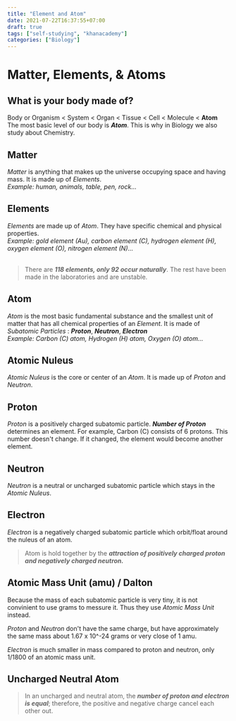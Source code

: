 ```yaml
---
title: "Element and Atom"
date: 2021-07-22T16:37:55+07:00
draft: true
tags: ["self-studying", "khanacademy"]
categories: ["Biology"]
---
```

# **Matter, Elements, &  Atoms**

## **What is your body made of?** <br>
Body or Organism < System < Organ < Tissue < Cell < Molecule < **Atom**  
The most basic level of our body is ***Atom***. This is why in Biology we also study about Chemistry.    

## **Matter** <br>  
*Matter* is anything that makes up the universe occupying space and having mass. It is made up of *Elements*.   
*Example: human, animals, table, pen, rock...*     

## **Elements** <br>
*Elements* are made up of *Atom*. They have specific chemical and physical properties.        
*Example: gold element (Au), carbon element (C), hydrogen element (H), oxygen element (O), nitrogen element (N)...*      
<br> 
> There are ***118 elements, only 92 occur naturally***. The rest have been made in the laboratories and are unstable.     

## **Atom** <br>
*Atom* is the most basic fundamental substance and the smallest unit of matter that has all chemical properties of an *Element*. It is made of *Subatomic Particles* : ***Proton***, ***Neutron***, ***Electron***            
*Example: Carbon (C) atom, Hydrogen (H) atom, Oxygen (O) atom...*      

## **Atomic Nuleus** <br>
*Atomic Nuleus* is the core or center of an *Atom*. It is made up of *Proton* and *Neutron*.     

## **Proton** <br>
*Proton* is a positively charged subatomic particle. ***Number of Proton*** determines an element. For example, Carbon (C) consists of 6 protons. This number doesn't change. If it changed, the element would become another element.      

## **Neutron** <br>
*Neutron* is a neutral or uncharged subatomic particle which stays in the *Atomic Nuleus*.      

## **Electron** <br>
*Electron* is a negatively charged subatomic particle which orbit/float around the nuleus of an atom.     

> Atom is hold together by the ***attraction of positively charged proton and negatively charged neutron.***      

## **Atomic Mass Unit (amu) / Dalton** <br>
Because the mass of each subatomic particle is very tiny, it is not convinient to use grams to messure it. Thus they use *Atomic Mass Unit* instead.      

*Proton* and *Neutron* don't have the same charge, but have approximately the same mass about 1.67 x 10^-24 grams or very close of 1 amu.        

*Electron* is much smaller in mass compared to proton and neutron, only 1/1800 of an atomic mass unit.       

## **Uncharged Neutral Atom**
> In an uncharged and neutral atom, the ***number of proton and electron is equal***; therefore, the positive and negative charge cancel each other out.        

